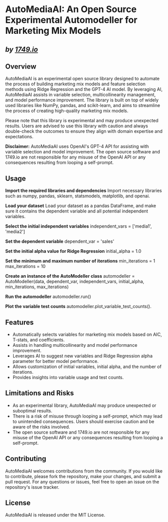 # AutoMediaAI: An Open Source Experimental Automodeller for Marketing Mix Models

## _by [1749.io](https://1749.io)_

## Overview

AutoMediaAI is an experimental open source library designed to automate the process of building marketing mix models and feature selection methods using Ridge Regression and the GPT-4 AI model. By leveraging AI, AutoMediaAI assists in variable selection, multicollinearity management, and model performance improvement. The library is built on top of widely used libraries like NumPy, pandas, and scikit-learn, and aims to streamline the process of creating high-quality marketing mix models.

Please note that this library is experimental and may produce unexpected results. Users are advised to use this library with caution and always double-check the outcomes to ensure they align with domain expertise and expectations.

**Disclaimer:** AutoMediaAI uses OpenAI's GPT-4 API for assisting with variable selection and model improvement. The open source software and 1749.io are not responsible for any misuse of the OpenAI API or any consequences resulting from looping a self-prompt.

## Usage

**Import the required libraries and dependencies**
Import necessary libraries such as numpy, pandas, sklearn, statsmodels, matplotlib, and openai.
   
**Load your dataset**
Load your dataset as a pandas DataFrame, and make sure it contains the dependent variable and all potential independent variables.

**Select the initial independent variables**
independent_vars = ['media1', 'media2']

**Set the dependent variable**
dependent_var = 'sales'

**Set the initial alpha value for Ridge Regression**
initial_alpha = 1.0

**Set the minimum and maximum number of iterations**
min_iterations = 1
max_iterations = 10

**Create an instance of the AutoModeller class**
automodeller = AutoModeller(data, dependent_var, independent_vars, initial_alpha, min_iterations, max_iterations)

**Run the automodeller**
automodeller.run()

**Plot the variable test counts**
automodeller.plot_variable_test_counts().



## Features
- Automatically selects variables for marketing mix models based on AIC, T-stats, and coefficients.
- Assists in handling multicollinearity and model performance improvement.
- Leverages AI to suggest new variables and Ridge Regression alpha parameter for better model performance.
- Allows customization of initial variables, initial alpha, and the number of iterations.
- Provides insights into variable usage and test counts.

## Limitations and Risks
- As an experimental library, AutoMediaAI may produce unexpected or suboptimal results.
- There is a risk of misuse through looping a self-prompt, which may lead to unintended consequences. Users should exercise caution and be aware of the risks involved.
- The open source software and 1749.io are not responsible for any misuse of the OpenAI API or any consequences resulting from looping a self-prompt.

## Contributing
AutoMediaAI welcomes contributions from the community. If you would like to contribute, please fork the repository, make your changes, and submit a pull request. For any questions or issues, feel free to open an issue on the repository's issue tracker.

## License
AutoMediaAI is released under the MIT License.

